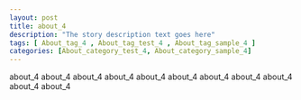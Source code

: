 ```yaml
---
layout: post
title: about_4 
description: "The story description text goes here"
tags: [ About_tag_4 , About_tag_test_4 , About_tag_sample_4 ]
categories: [About_category_test_4, About_category_sample_4]
---
```


about_4 about_4 about_4 about_4 about_4 about_4 about_4 about_4 about_4 about_4 about_4 